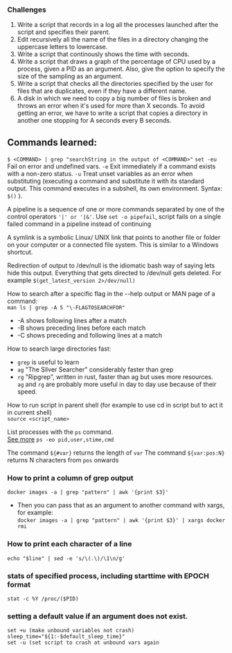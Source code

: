 ### Challenges

1. Write a script that records in a log all the processes launched after the script and specifies their parent.
2. Edit recursively all the name of the files in a directory changing the uppercase letters to lowercase.
3. Write a script that continously shows the time with seconds.
4. Write a script that draws a graph of the percentage of CPU used by a process, given a PID as an argument. Also, give the option to specify the size of the sampling as an argument.
5. Write a script that checks all the directories specified by the user for files that are duplicates, even if they have a different name.
6. A disk in which we need to copy a big number of files is broken and throws an error when it's used for more than X seconds. To avoid getting an error, we have to write a script that copies a directory in another one stopping for A seconds every B seconds.

## Commands learned:
`$ <COMMAND> | grep "searchString in the output of <COMMAND>"`
`set -eu` Fail on error and undefined vars.
`-e` Exit immediately if a command exists with a non-zero status.
`-u` Treat unset variables as an error when substituting (executing a command and substitute it with its standard output. This command executes in a subshell, its own environment. Syntax: `$()` ).

A pipeline is a sequence of one or more commands separated by one of the control operators `'|' or '|&'`.
Use `set -o pipefail`, script fails on a single failed command in a pipeline instead of continuing

A symlink is a symbolic Linux/ UNIX link that points to another file or folder on your computer or a connected file system. This is similar to a Windows shortcut.

Redirection of output to /dev/null is the idiomatic bash way of saying lets hide this output. Everything that gets directed to /dev/null gets deleted. For example `$(get_latest_version 2>/dev/null)`

How to search after a specific flag in the --help output or MAN page of a command: <br/>
`man ls | grep -A 5 "\-FLAGTOSEARCHFOR"`
* -A <NUM> shows following lines after a match
* -B <NUM> shows preceding lines before each match
* -C <NUM> shows preceding and following lines at a match

How to search large directories fast: <br/>
* `grep` is useful to learn <br/>
* `ag` "The Silver Searcher" considerably faster than grep <br/>
* `rg` "Ripgrep", written in rust, faster than ag but uses more resources. <br/>
`ag` and `rg` are probably more useful in day to day use because of their speed. <br/>

How to run script in parent shell (for example to use cd in script but to act it in current shell) <br/>
`source <script_name>`

List processes with the `ps` command. <br/>
[See more](https://www.tecmint.com/ps-command-examples-for-linux-process-monitoring/)
`ps -eo pid,user,stime,cmd`

The command `${#var}` returns the length of `var`
The command `${var:pos:N}` returns N characters from `pos` onwards

### How to print a column of grep output <br/>
`docker images -a | grep "pattern" | awk '{print $3}'`

* Then you can pass that as an argument to another command with xargs, for example: <br/>
`docker images -a | grep "pattern" | awk '{print $3}' | xargs docker rmi`

### How to print each character of a line <br/>
`echo "$line" | sed -e 's/\(.\)/\1\n/g'`

### stats of specified process, including starttime with EPOCH format <br/>
`stat -c %Y /proc/($PID)`

### setting a default value if an argument does not exist. <br/>
`set +u (make unbound variables not crash)` <br/>
`sleep_time="${1:-$default_sleep_time}"` <br/>
`set -u (set script to crash at unbound vars again`
